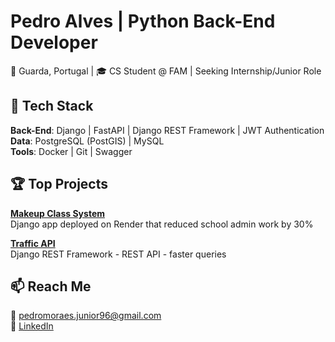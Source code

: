# Pedro Alves | Python Back-End Developer

📍 Guarda, Portugal | 🎓 CS Student @ FAM | Seeking Internship/Junior Role  

## 🔧 Tech Stack  
**Back-End**: Django | FastAPI | Django REST Framework | JWT Authentication
**Data**: PostgreSQL (PostGIS) | MySQL  
**Tools**: Docker | Git | Swagger  

## 🏆 Top Projects  
**[Makeup Class System](https://github.com/pedro-alvesjr/School-Class-Reposition-System)**  
Django app deployed on Render that reduced school admin work by 30%  

**[Traffic API](https://github.com/pedro-alvesjr/traffic_monitor)**  
Django REST Framework - REST API - faster queries  

## 📫 Reach Me  
📧 pedromoraes.junior96@gmail.com  
🔗 [LinkedIn](https://www.linkedin.com/in/pedro-alves-302822321/)
